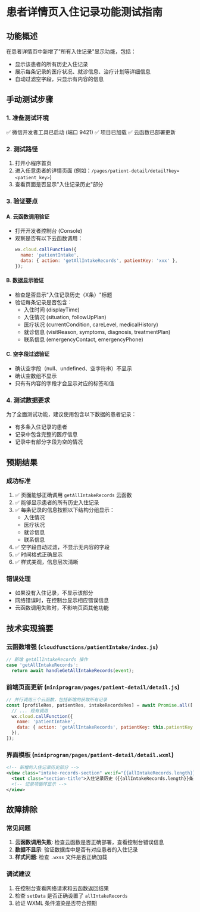 # 患者详情页入住记录功能测试指南

## 功能概述

在患者详情页中新增了"所有入住记录"显示功能，包括：

- 显示该患者的所有历史入住记录
- 展示每条记录的医疗状况、就诊信息、治疗计划等详细信息
- 自动过滤空字段，只显示有内容的信息

## 手动测试步骤

### 1. 准备测试环境

✅ 微信开发者工具已启动 (端口 9421)
✅ 项目已加载
✅ 云函数已部署更新

### 2. 测试路径

1. 打开小程序首页
2. 进入任意患者的详情页面 (例如：`/pages/patient-detail/detail?key=<patient_key>`)
3. 查看页面是否显示"入住记录历史"部分

### 3. 验证要点

#### A. 云函数调用验证

- 打开开发者控制台 (Console)
- 观察是否有以下云函数调用：
  ```javascript
  wx.cloud.callFunction({
    name: 'patientIntake',
    data: { action: 'getAllIntakeRecords', patientKey: 'xxx' },
  });
  ```

#### B. 数据显示验证

- 检查是否显示"入住记录历史（X条）"标题
- 验证每条记录是否包含：
  - 入住时间 (displayTime)
  - 入住情况 (situation, followUpPlan)
  - 医疗状况 (currentCondition, careLevel, medicalHistory)
  - 就诊信息 (visitReason, symptoms, diagnosis, treatmentPlan)
  - 联系信息 (emergencyContact, emergencyPhone)

#### C. 空字段过滤验证

- 确认空字段（null、undefined、空字符串）不显示
- 确认空数组不显示
- 只有有内容的字段才会显示对应的标签和值

### 4. 测试数据要求

为了全面测试功能，建议使用包含以下数据的患者记录：

- 有多条入住记录的患者
- 记录中包含完整的医疗信息
- 记录中有部分字段为空的情况

## 预期结果

### 成功标准

1. ✅ 页面能够正确调用 `getAllIntakeRecords` 云函数
2. ✅ 能够显示患者的所有历史入住记录
3. ✅ 每条记录的信息按照以下结构分组显示：
   - 入住情况
   - 医疗状况
   - 就诊信息
   - 联系信息
4. ✅ 空字段自动过滤，不显示无内容的字段
5. ✅ 时间格式正确显示
6. ✅ 样式美观，信息层次清晰

### 错误处理

- 如果没有入住记录，不显示该部分
- 网络错误时，在控制台显示相应错误信息
- 云函数调用失败时，不影响页面其他功能

## 技术实现摘要

### 云函数增强 (`cloudfunctions/patientIntake/index.js`)

```javascript
// 新增 getAllIntakeRecords 操作
case 'getAllIntakeRecords':
  return await handleGetAllIntakeRecords(event);
```

### 前端页面更新 (`miniprogram/pages/patient-detail/detail.js`)

```javascript
// 并行调用三个云函数，包括新增的获取所有记录
const [profileRes, patientRes, intakeRecordsRes] = await Promise.all([
  // ... 现有调用
  wx.cloud.callFunction({
    name: 'patientIntake',
    data: { action: 'getAllIntakeRecords', patientKey: this.patientKey },
  }),
]);
```

### 界面模板 (`miniprogram/pages/patient-detail/detail.wxml`)

```xml
<!-- 新增的入住记录历史部分 -->
<view class="intake-records-section" wx:if="{{allIntakeRecords.length}}">
  <text class="section-title">入住记录历史（{{allIntakeRecords.length}}条）</text>
  <!-- 记录项循环显示 -->
</view>
```

## 故障排除

### 常见问题

1. **云函数调用失败**: 检查云函数是否正确部署，查看控制台错误信息
2. **数据不显示**: 验证数据库中是否有对应患者的入住记录
3. **样式问题**: 检查 `.wxss` 文件是否正确加载

### 调试建议

1. 在控制台查看网络请求和云函数返回结果
2. 检查 `setData` 是否正确设置了 `allIntakeRecords`
3. 验证 WXML 条件渲染是否符合预期
